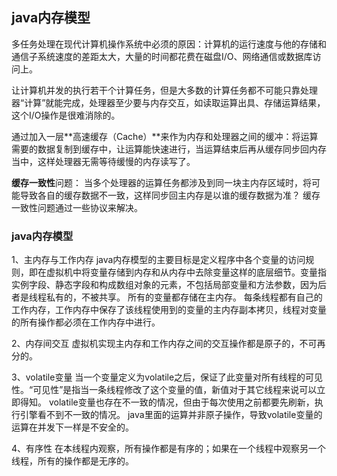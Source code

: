 ## java内存模型

多任务处理在现代计算机操作系统中必须的原因：计算机的运行速度与他的存储和通信子系统速度的差距太大，大量的时间都花费在磁盘I/O、网络通信或数据库访问上。

让计算机并发的执行若干个计算任务，但是大多数的计算任务都不可能只靠处理器“计算”就能完成，处理器至少要与内存交互，如读取运算出具、存储运算结果，这个I/O操作是很难消除的。

通过加入一层**高速缓存（Cache）**来作为内存和处理器之间的缓冲：将运算需要的数据复制到缓存中，让运算能快速进行，当运算结束后再从缓存同步回内存当中，这样处理器无需等待缓慢的内存读写了。

**缓存一致性**问题：
当多个处理器的运算任务都涉及到同一块主内存区域时，将可能导致各自的缓存数据不一致，这样同步回主内存是以谁的缓存数据为准？
缓存一致性问题通过一些协议来解决。

### java内存模型
1、主内存与工作内存
java内存模型的主要目标是定义程序中各个变量的访问规则，即在虚拟机中将变量存储到内存和从内存中去除变量这样的底层细节。变量指实例字段、静态字段和构成数组对象的元素，不包括局部变量和方法参数，因为后者是线程私有的，不被共享。
所有的变量都存储在主内存。
每条线程都有自己的工作内存，工作内存中保存了该线程使用到的变量的主内存副本拷贝，线程对变量的所有操作都必须在工作内存中进行。

2、内存间交互
虚拟机实现主内存和工作内存之间的交互操作都是原子的，不可再分的。

3、volatile变量
当一个变量定义为volatile之后，保证了此变量对所有线程的可见性。“可见性”是指当一条线程修改了这个变量的值，新值对于其它线程来说可以立即得知。
volatile变量也存在不一致的情况，但由于每次使用之前都要先刷新，执行引擎看不到不一致的情况。
java里面的运算并非原子操作，导致volatile变量的运算在并发下一样是不安全的。

4、有序性
在本线程内观察，所有操作都是有序的；如果在一个线程中观察另一个线程，所有的操作都是无序的。